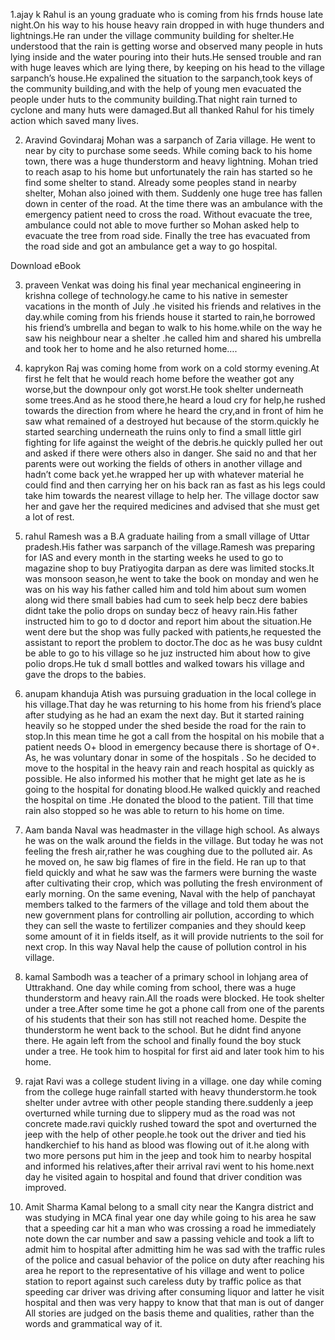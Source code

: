 1.ajay k
Rahul is an young graduate who is coming from his frnds house late night.On his way to his house heavy rain dropped in with huge thunders and lightnings.He ran under the village community building for shelter.He understood that the rain is getting worse and observed many people in huts lying inside and the water
pouring into their huts.He sensed trouble and ran with huge leaves which are lying there, by keeping on his head to the village sarpanch’s house.He expalined the situation to the sarpanch,took keys of the community building,and with the help of young men evacuated the people under huts to the community building.That night rain turned to cyclone and many huts were damaged.But all thanked Rahul for his timely action which saved many lives.

2. Aravind Govindaraj
Mohan was a sarpanch of Zaria village. He went to near by city to purchase some seeds. While coming back to his home town, there was a huge thunderstorm and heavy lightning. Mohan tried to reach asap to his home but unfortunately the rain has started so he find some shelter to stand. Already some peoples stand in nearby shelter, Mohan also joined with them. Suddenly one huge tree has fallen down in center of the road. At the time there was an ambulance with the emergency patient need to cross the road. Without evacuate the tree, ambulance could not able to move further so Mohan asked help to evacuate the tree from road side. Finally the tree has evacuated from the road side and got an ambulance get a way to go hospital.

 

Download eBook
 
 
3. praveen
Venkat was doing his final year mechanical engineering in krishna college of technology.he came to his native in semester vacations in the month of July .he visited his friends and relatives in the day.while coming from his friends house it started to rain,he borrowed his friend’s umbrella and began to walk to his home.while on the way he saw his neighbour near a shelter .he called him and shared his umbrella and took her to home and he also returned home….

4. kaprykon
Raj was coming home from work on a cold stormy evening.At first he felt that he would reach home before the weather got any worse,but the downpour only got worst.He took shelter underneath some trees.And as he stood there,he heard a loud cry for help,he rushed towards the direction from where he heard the cry,and in front of him he saw what remained of a destroyed hut because of the storm.quickly he started searching underneath the ruins only to find a small little girl fighting for life against the weight of the debris.he quickly pulled her out and asked if there were others also in danger. She said no and that her parents were out working the fields of others in another village and hadn’t come back yet.he wrapped her up with whatever material he could find and then carrying her on his back ran as fast as his legs could take him towards the nearest village to help her. The village doctor saw her and gave her the required medicines and advised that she must get a lot of rest.

5. rahul
Ramesh was a B.A graduate hailing from a small village of Uttar pradesh.His father was sarpanch of the village.Ramesh was preparing for IAS and every month in the starting weeks he used to go to magazine shop to buy Pratiyogita darpan as dere was limited stocks.It was monsoon season,he went to take the book on monday and wen he was on his way his father called him and told him about sum women along wid there small babies had cum to seek help becz dere babies didnt take the polio drops on sunday becz of heavy rain.His father instructed him to go to d doctor and report him about the situation.He went dere but the shop was fully packed with patients,he requested the assistant to report the problem to doctor.The doc as he was busy culdnt be able to go to his village so he juz instructed him about how to give polio drops.He tuk d small bottles and walked towars his village and gave the drops to the babies.

6. anupam khanduja
Atish was pursuing graduation in the local college in his village.That day he was returning to his home from his friend’s place after studying as he had an exam the next day.
But it started raining heavily so he stopped under the shed beside the road for the rain to stop.In this mean time he got a call from the hospital on his mobile that a patient needs O+
blood in emergency because there is shortage of O+. As, he was voluntary donar in some of the hospitals . So he decided to move to the hospital in the heavy rain and reach hospital as quickly as possible. He also informed his mother that he might get late as he is going to the hospital for donating blood.He walked quickly and reached the hospital on time .He donated the blood to the patient. Till that time rain also stopped so he was able to return to his home on time.

7. Aam banda
Naval was headmaster in the village high school. As always he was on the walk around the fields in the village. But today he was not feeling the fresh air,rather he was coughing due to the polluted air. As he moved on, he saw big flames of fire in the field. He ran up to that field quickly and what he saw was the farmers were burning the waste after cultivating their crop, which was polluting the fresh environment of early morning. On the same evening, Naval with the help of panchayat members talked to the farmers of the village and told them about the new government plans for controlling air pollution, according to which they can sell the waste to fertilizer companies and they should keep some amount of it in fields itself, as it will provide nutrients to the soil for next crop. In this way Naval help the cause of pollution control in his village.

8. kamal
Sambodh was a teacher of a primary school in lohjang area of Uttrakhand. One day while coming from school, there was a huge thunderstorm and heavy rain.All the roads were blocked. He took shelter under a tree.After some time he got a phone call from one of the parents of his students that their son has still not reached home. Despite the thunderstorm he went back to the school. But he didnt find anyone there. He again left from the school and finally found the boy stuck under a tree. He took him to hospital for first aid and later took him to his home.

9. rajat
Ravi was a college student living in a village. one day while coming from the college huge rainfall started with heavy thunderstorm.he took shelter under avtree with other people standing there.suddenly a jeep overturned while turning due to slippery mud as the road was not concrete made.ravi quickly rushed toward the spot and overturned the jeep with the help of other people.he took out the driver and tied his handkerchief to his hand as blood was flowing out of it.he along with two more persons put him in the jeep and took him to nearby hospital and informed his relatives,after their arrival ravi went to his home.next day he visited again to hospital and found that driver condition was improved.

10. Amit Sharma
Kamal belong to a small city near the Kangra district and was studying in MCA final year one day while going to his area he saw that a speeding car hit a man who was crossing a road he immediately note down the car number and saw a passing vehicle and took a lift to admit him to hospital after admitting him he was sad with the traffic rules of the police and casual behavior of the police on duty after reaching his area he report to the representative of his village and went to police station to report against such careless duty by traffic police as that speeding car driver was driving after consuming liquor and latter he visit hospital and then was very happy to know that that man is out of danger
All stories are judged on the basis theme and qualities, rather than the words and grammatical way of it.





